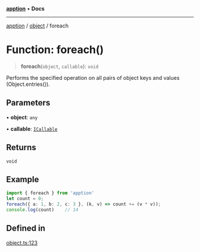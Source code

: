 [**apption**](../../README.md) • **Docs**

***

[apption](../../modules.md) / [object](../README.md) / foreach

# Function: foreach()

> **foreach**(`object`, `callable`): `void`

Performs the specified operation on all pairs of object keys and values (Object.entries()).

## Parameters

• **object**: `any`

• **callable**: [`ICallable`](../../types/interfaces/ICallable.md)

## Returns

`void`

## Example

```ts
import { foreach } from 'apption'
let count = 0;
foreach({ a: 1, b: 2, c: 3 }, (k, v) => count += (v * v));
console.log(count)    // 14
```

## Defined in

[object.ts:123](https://github.com/mksunny1/apption/blob/15875259b0a0fd5aee4cca9a9f9a7e7aa83be5d0/src/object.ts#L123)
